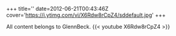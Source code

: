 +++
title=''
date=2012-06-21T00:43:46Z
cover='https://i.ytimg.com/vi/X6Rdw8rCpZ4/sddefault.jpg'
+++

All content belongs to GlennBeck.
{{< youtube X6Rdw8rCpZ4 >}}
